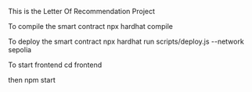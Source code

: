 This is the Letter Of Recommendation Project

To compile the smart contract
npx hardhat compile

To deploy the smart contract
npx hardhat run scripts/deploy.js --network sepolia

To start frontend
cd frontend

then
npm start

